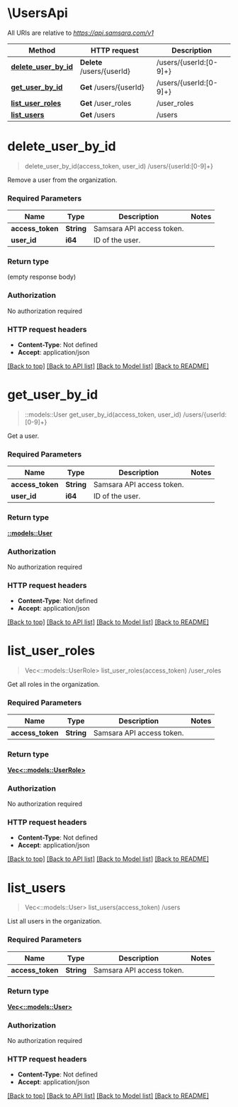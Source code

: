 # \UsersApi

All URIs are relative to *https://api.samsara.com/v1*

Method | HTTP request | Description
------------- | ------------- | -------------
[**delete_user_by_id**](UsersApi.md#delete_user_by_id) | **Delete** /users/{userId} | /users/{userId:[0-9]+}
[**get_user_by_id**](UsersApi.md#get_user_by_id) | **Get** /users/{userId} | /users/{userId:[0-9]+}
[**list_user_roles**](UsersApi.md#list_user_roles) | **Get** /user_roles | /user_roles
[**list_users**](UsersApi.md#list_users) | **Get** /users | /users


# **delete_user_by_id**
> delete_user_by_id(access_token, user_id)
/users/{userId:[0-9]+}

Remove a user from the organization.

### Required Parameters

Name | Type | Description  | Notes
------------- | ------------- | ------------- | -------------
  **access_token** | **String**| Samsara API access token. | 
  **user_id** | **i64**| ID of the user. | 

### Return type

 (empty response body)

### Authorization

No authorization required

### HTTP request headers

 - **Content-Type**: Not defined
 - **Accept**: application/json

[[Back to top]](#) [[Back to API list]](../README.md#documentation-for-api-endpoints) [[Back to Model list]](../README.md#documentation-for-models) [[Back to README]](../README.md)

# **get_user_by_id**
> ::models::User get_user_by_id(access_token, user_id)
/users/{userId:[0-9]+}

Get a user.

### Required Parameters

Name | Type | Description  | Notes
------------- | ------------- | ------------- | -------------
  **access_token** | **String**| Samsara API access token. | 
  **user_id** | **i64**| ID of the user. | 

### Return type

[**::models::User**](User.md)

### Authorization

No authorization required

### HTTP request headers

 - **Content-Type**: Not defined
 - **Accept**: application/json

[[Back to top]](#) [[Back to API list]](../README.md#documentation-for-api-endpoints) [[Back to Model list]](../README.md#documentation-for-models) [[Back to README]](../README.md)

# **list_user_roles**
> Vec<::models::UserRole> list_user_roles(access_token)
/user_roles

Get all roles in the organization.

### Required Parameters

Name | Type | Description  | Notes
------------- | ------------- | ------------- | -------------
  **access_token** | **String**| Samsara API access token. | 

### Return type

[**Vec<::models::UserRole>**](UserRole.md)

### Authorization

No authorization required

### HTTP request headers

 - **Content-Type**: Not defined
 - **Accept**: application/json

[[Back to top]](#) [[Back to API list]](../README.md#documentation-for-api-endpoints) [[Back to Model list]](../README.md#documentation-for-models) [[Back to README]](../README.md)

# **list_users**
> Vec<::models::User> list_users(access_token)
/users

List all users in the organization.

### Required Parameters

Name | Type | Description  | Notes
------------- | ------------- | ------------- | -------------
  **access_token** | **String**| Samsara API access token. | 

### Return type

[**Vec<::models::User>**](User.md)

### Authorization

No authorization required

### HTTP request headers

 - **Content-Type**: Not defined
 - **Accept**: application/json

[[Back to top]](#) [[Back to API list]](../README.md#documentation-for-api-endpoints) [[Back to Model list]](../README.md#documentation-for-models) [[Back to README]](../README.md)


